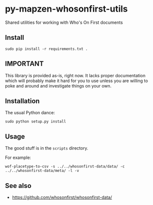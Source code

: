 # py-mapzen-whosonfirst-utils

Shared utilities for working with Who's On First documents

## Install

```
sudo pip install -r requirements.txt .
```

## IMPORTANT

This library is provided as-is, right now. It lacks proper
documentation which will probably make it hard for you to use unless
you are willing to poke and around and investigate things on your
own.

## Installation

The usual Python dance:

```
sudo python setup.py install
```    

## Usage

The good stuff is in the `scripts` directory.

For example:

```
wof-placetype-to-csv -s ../../whosonfirst-data/data/ -c ../../whosonfirst-data/meta/ -l -v
```

## See also

* https://github.com/whosonfirst/whosonfirst-data/


